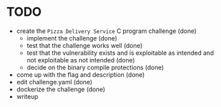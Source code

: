 # TODO

- create the `Pizza Delivery Service` C program challenge (done)
    - implement the challenge (done)
    - test that the challenge works well (done)
    - test that the vulnerability exists and is exploitable as intended and not exploitable as not intended (done)
    - decide on the binary compile protections (done)
- come up with the flag and description (done)
- edit challenge.yaml (done)
- dockerize the challenge (done)
- writeup
